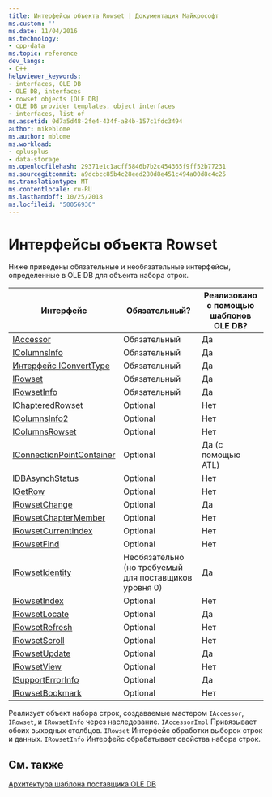 ```yaml
---
title: Интерфейсы объекта Rowset | Документация Майкрософт
ms.custom: ''
ms.date: 11/04/2016
ms.technology:
- cpp-data
ms.topic: reference
dev_langs:
- C++
helpviewer_keywords:
- interfaces, OLE DB
- OLE DB, interfaces
- rowset objects [OLE DB]
- OLE DB provider templates, object interfaces
- interfaces, list of
ms.assetid: 0d7a5d48-2fe4-434f-a84b-157c1fdc3494
author: mikeblome
ms.author: mblome
ms.workload:
- cplusplus
- data-storage
ms.openlocfilehash: 29371e1c1acff5846b7b2c454365f9ff52b77231
ms.sourcegitcommit: a9dcbcc85b4c28eed280d8e451c494a00d8c4c25
ms.translationtype: MT
ms.contentlocale: ru-RU
ms.lasthandoff: 10/25/2018
ms.locfileid: "50056936"
---
```

# <a name="rowset-object-interfaces"></a>Интерфейсы объекта Rowset

Ниже приведены обязательные и необязательные интерфейсы, определенные в OLE DB для объекта набора строк.

|Интерфейс|Обязательный?|Реализовано с помощью шаблонов OLE DB?|
|---------------|---------------|--------------------------------------|
|[IAccessor](/previous-versions/windows/desktop/ms719672)|Обязательный|Да|
|[IColumnsInfo](/previous-versions/windows/desktop/ms724541)|Обязательный|Да|
|[Интерфейс IConvertType](/previous-versions/windows/desktop/ms715926)|Обязательный|Да|
|[IRowset](/previous-versions/windows/desktop/ms720986)|Обязательный|Да|
|[IRowsetInfo](/previous-versions/windows/desktop/ms724541)|Обязательный|Да|
|[IChapteredRowset](/previous-versions/windows/desktop/ms718180)|Optional|Нет|
|[IColumnsInfo2](/previous-versions/windows/desktop/ms712953)|Optional|Нет|
|[IColumnsRowset](/previous-versions/windows/desktop/ms722657)|Optional|Нет|
|[IConnectionPointContainer](/windows/desktop/api/ocidl/nn-ocidl-iconnectionpointcontainer)|Optional|Да (с помощью ATL)|
|[IDBAsynchStatus](/previous-versions/windows/desktop/ms709832)|Optional|Нет|
|[IGetRow](/previous-versions/windows/desktop/ms718047)|Optional|Нет|
|[IRowsetChange](/previous-versions/windows/desktop/ms715790)|Optional|Да|
|[IRowsetChapterMember](/previous-versions/windows/desktop/ms725430)|Optional|Нет|
|[IRowsetCurrentIndex](/previous-versions/windows/desktop/ms709700)|Optional|Нет|
|[IRowsetFind](/previous-versions/windows/desktop/ms724221)|Optional|Нет|
|[IRowsetIdentity](/previous-versions/windows/desktop/ms715913)|Необязательно (но требуемый для поставщиков уровня 0)|Да|
|[IRowsetIndex](/previous-versions/windows/desktop/ms719604)|Optional|Нет|
|[IRowsetLocate](/previous-versions/windows/desktop/ms721190)|Optional|Да|
|[IRowsetRefresh](/previous-versions/windows/desktop/ms714892)|Optional|Нет|
|[IRowsetScroll](/previous-versions/windows/desktop/ms712984)|Optional|Нет|
|[IRowsetUpdate](/previous-versions/windows/desktop/ms714401)|Optional|Да|
|[IRowsetView](/previous-versions/windows/desktop/ms709755)|Optional|Нет|
|[ISupportErrorInfo](/previous-versions/windows/desktop/ms715816)|Optional|Да|
|[IRowsetBookmark](/previous-versions/windows/desktop/ms714246)|Optional|Нет|

Реализует объект набора строк, создаваемые мастером `IAccessor`, `IRowset`, и `IRowsetInfo` через наследование. `IAccessorImpl` Привязывает обоих выходных столбцов. `IRowset` Интерфейс обработки выборок строк и данных. `IRowsetInfo` Интерфейс обрабатывает свойства набора строк.

## <a name="see-also"></a>См. также

[Архитектура шаблона поставщика OLE DB](../../data/oledb/ole-db-provider-template-architecture.md)